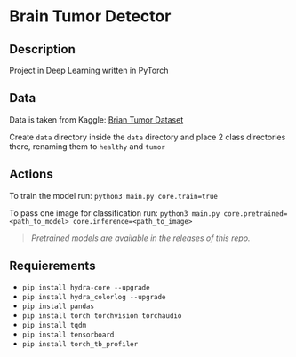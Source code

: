 # Brain Tumor Detector

## Description

Project in Deep Learning written in PyTorch

## Data

Data is taken from Kaggle: [Brian Tumor Dataset](https://www.kaggle.com/datasets/preetviradiya/brian-tumor-dataset)

Create `data` directory inside the `data` directory and place 2 class directories there, renaming them to `healthy` and `tumor`

## Actions

To train the model run: `python3 main.py core.train=true`

To pass one image for classification run: `python3 main.py core.pretrained=<path_to_model> core.inference=<path_to_image>`

> *Pretrained models are available in the releases of this repo.*

## Requierements

- `pip install hydra-core --upgrade`
- `pip install hydra_colorlog --upgrade`
- `pip install pandas`
- `pip install torch torchvision torchaudio`
- `pip install tqdm`
- `pip install tensorboard`
- `pip install torch_tb_profiler`

